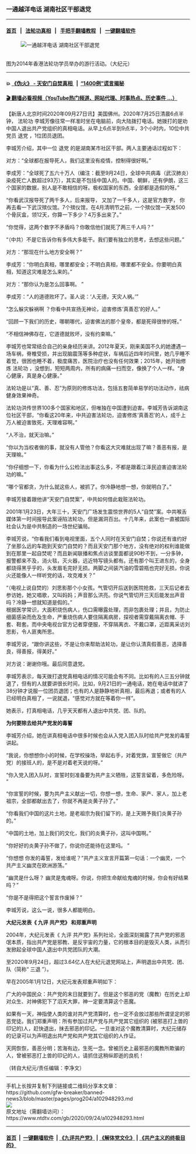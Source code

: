 ### 一通越洋电话 湖南社区干部退党
------------------------

#### [首页](https://github.com/gfw-breaker/banned-news3/blob/master/README.md) &nbsp;&nbsp;|&nbsp;&nbsp; [法轮功真相](https://github.com/begood0513/basic/blob/master/README.md)  &nbsp;&nbsp;|&nbsp;&nbsp; [手把手翻墙教程](https://github.com/gfw-breaker/guides/wiki)  &nbsp;&nbsp;|&nbsp;&nbsp; [一键翻墙软件](https://github.com/gfw-breaker/nogfw/blob/master/README.md)  



<div><div class="featured_image">
 <figure>
  <img alt="一通越洋电话 湖南社区干部退党" src="https://i.ntdtv.com/assets/uploads/2020/09/AAA01-1-800x450.jpg"/>
 </figure><br/>
 <span class="caption">
  图为2014年香港法轮功学员举办的游行活动。（大纪元）
 </span>
</div>
</div><hr/>

#### 💥 [《伪火》 - 天安门自焚真相 ](http://158.247.195.190:10000/videos/blog/weihuo.html)&nbsp; |&nbsp; [“1400例”谎言揭秘  ](http://158.247.195.190:10000/videos/blog/jiexi1400.html)

#### [ 🎬  翻墙必看视频（YouTube热门频道、网站代理、时事热点、历史事件 ...）](https://github.com/gfw-breaker/links/blob/master/banned.md)

<div><div class="post_content" itemprop="articleBody">
 <p>
  【新唐人北京时间2020年09月27日讯】美国佛州。2020年7月25日清晨6点半钟，
  <ok href="https://www.ntdtv.com/gb/法轮功.htm">
   法轮功
  </ok>
  李城芳像往常一样准时坐在电脑前，向大陆拨打电话。她拨打的是劝中国人退出共产党组织的真相电话。从早上6点半到9点半，3个小时内，10位中共党员
  <ok href="https://www.ntdtv.com/gb/退党.htm">
   退党
  </ok>
  ，1位团员退团。
 </p>
 <p>
  李城芳介绍，其中一位
  <ok href="https://www.ntdtv.com/gb/退党.htm">
   退党
  </ok>
  的是湖南某市社区干部。两人主要通话过程如下：
 </p>
 <p>
  对方：“全球都在报导死人，我们这里没有疫情，控制得很好啊。”
 </p>
 <p>
  李成芳：“全球死了五六十万人（编注：截至9月24日，全球中共病毒（武汉肺炎）染疫死亡人数超过93万），其实是不包括中国人的。中国、朝鲜，还有伊朗，这三个国家的数据，别人是不敢相信的呀。极权国家的东西，全部都是造假的呀。”
 </p>
 <p>
  “你看武汉报导死了两千多人，后来报导， 又加了一千多人，这是官方数字， 你再去看一下武汉殡仪馆。7个殡仪馆，在4月清明节之前，一个殡仪馆一天发500个骨灰盒，领12天，你算一下多少？4万多出来了。”
 </p>
 <p>
  “你觉得，这两个数字不矛盾吗？你敢信他们就死了两三千人吗？”
 </p>
 <p>
  “（中共）不是它告诉你有多伟大多能干。我们要有独立的思考，去想这些问题。”
 </p>
 <p>
  对方：“那现在什么地方安全啊？”
 </p>
 <p>
  李成芳：“你明白真相，哪里都安全；不明白真相，哪里都不安全。你要明白真相，知道这灾难是怎么来的。”
 </p>
 <p>
  对方：“那你认为是怎么回事啊。 ”
 </p>
 <p>
  李成芳：“人的道德败坏了。圣人说：‘人无德，天灾人祸。’”
 </p>
 <p>
  “怎么躲灾躲祸啊 ？你看中共宣扬无神论，迫害修炼‘真善忍’的好人。”
 </p>
 <p>
  “回顾一下我们的历史，哪朝哪代，迫害佛法的那个皇帝，都是死得很惨的呀。”
 </p>
 <p>
  “不相信神佛存在，它道德就败坏，没有约束嘛。”
 </p>
 <p>
  李城芳也常常结合自己的亲身经历来讲。2012年夏天，刚来美国不久的她遭遇一场车祸，脊椎受损，并出现脑震荡等多种症状，车祸后近四年时间里，她几乎睡不着觉，很困也睡不着，极度痛苦，医院治疗也没有任何效果；2015年，她开始修炼
  <ok href="https://www.ntdtv.com/gb/法轮功.htm">
   法轮功
  </ok>
  ，没想到，短短两周内，所有的病痛一扫而空，像换了个人一样。“身心健康，真是身心健康。”
 </p>
 <p>
  法轮功是以“真、善、忍”为原则的修炼功法，包括五套简单易学的功法动作，祛病健身效果神奇。
 </p>
 <p>
  法轮功洪传世界100多个国家和地区，但唯独在中国遭到迫害。李城芳告诉湖南这位社区干部，“你看这20年来，中共迫害法轮功，迫害修炼‘真善忍’的人，成千上万人被迫害致死，天理难容啊。”
 </p>
 <p>
  “人不治，就天治嘛。”
 </p>
 <p>
  “你以为当权者做的事，就没有人管他？你看这大灾难就出现了嘛？善恶有报，是天理嘛。”
 </p>
 <p>
  “你仔细想一下，你看为什么公检法出事这么多，不都是跟着江泽民迫害迫害法轮功的嘛。”
 </p>
 <p>
  “哪个官都贪，为什么就这些人，被抓了。你冷静地想一想，你就明白了。”
 </p>
 <p>
  李城芳接着跟他讲“天安门自焚案”，中共如何借此栽赃法轮功。
 </p>
 <p>
  2001年1月23日，大年三十，天安门广场发生震惊世界的5人“自焚”案。中共喉舌媒体第一时间报导此案诬陷法轮功，但是漏洞百出。十几年来，此案也一直被国际社会认为是中共制造的一场世纪骗局。
 </p>
 <p>
  李城芳说，“你看我们看到电视里面，五个人同时在天安门自焚；你说还有谁约好了坐那么远的车跑到天安门自焚的？而且天安门那个地方，没有绝对的权利谁能做到在那里一起自焚呢？而且新闻联播和焦点访谈里面都说90秒不到，一分多钟，报警都来不及，消火毯，灭火器，远近特写镜头都有。还有那个叫王进东的，全身都烧得黑乎乎的，头发眉毛完好无损。两脚之间装汽油的雪碧瓶也完好无损，你说火还能像人一样听党的话，攻克难关？”
 </p>
 <p>
  “（电视上说自焚的）刘思影那个小女孩。气管切开后送到医院抢救，三天后记者去参访她，她又唱歌，又叫妈妈；声音那么洪亮。你说气管切开三天后能发出声音吗？冷静一想就知道是假的。”
  <br/>
  根据医学常识，大面积烧伤病人，伤口需曝露处理，而非包裹处理；并且，为防止细菌感染而危及生命，严重烧伤病人要住隔离病房，探视者需穿戴隔离衣帽、手套、鞋套。而中央电视台官方记者穿便服，不穿隔离衣、不戴口罩，近距离采访刘思影，令人匪夷所思。
 </p>
 <p>
  李城芳说，“跟你讲这些，不是让你来帮助法轮功，是让你认清真假善恶，选择善良，得善报，得美好。”
 </p>
 <p>
  对方说：谢谢你哦。最后同意退党。
 </p>
 <p>
  李城芳表示，每天拨打退党真相电话的情况可能会有不同。比如有的人三五分钟就退了，但有的人就要讲很长时间，比如，9月21日的一通电话，她在电话中就讲了38分钟才说服一位团员退团；也有的人是静静地听真相，最后再退；或者有的人已经明白真相了，一说就退，“感觉对方就在等着你一样”。
 </p>
 <p>
  她表示，打真相电话，几乎天天都有人退出中共党、团、队的。
 </p>
 <p>
  <strong>
   为何要除去给共产党发的毒誓
  </strong>
 </p>
 <p>
  李城芳介绍，她在讲真相电话中很多时候也会从入党入团入队时给共产党发的毒誓讲起。
 </p>
 <p>
  “我说，你想想你小的时候，在学校操场，举起右手，对着党旗，宣誓做它（共产党）的接班人的，是不是对着老天说的呀。”
 </p>
 <p>
  “你入党入团入队时，宣誓时刻准备要为共产主义牺牲，这誓言留着，多危险呀。 ”
 </p>
 <p>
  “你宣誓的时候，要为共产主义献出一切，你想一想，生命、家产、家人，加上老祖宗，全部都献出去了，你就不再是炎黄子孙了。”
 </p>
 <p>
  “你看我们中国的这片土地，是老祖宗为我们留下的，是上天赐予我们炎黄子孙的。”
 </p>
 <p>
  “中国的土地，加上我们的文化，我们的炎黄子孙，这叫中国啊。”
 </p>
 <p>
  “你好好的炎黄子孙不做了，你说你还能待在这里吗。 ”
 </p>
 <p>
  “你想想 你发的毒誓，发给谁呢？”共产主义宣言开篇第一句话：一个幽灵，一个共产主义幽灵在欧洲游荡。”
 </p>
 <p>
  “幽灵是什么呀？ 幽灵是鬼魂呀。你说，你把生命献给鬼魂的时候，你会有好结果吗？”
 </p>
 <p>
  “你是不是得把这个誓言作废掉？”
 </p>
 <p>
  李城芳说，这么一说，很多人都能明白。
 </p>
 <p>
  <strong>
   大纪元发表《
   <ok href="https://www.ntdtv.com/gb/九评.htm">
    九评
   </ok>
   共产党》 和郑重声明
  </strong>
 </p>
 <p>
  2004年，大纪元发表《
  <ok href="https://www.ntdtv.com/gb/九评.htm">
   九评
  </ok>
  共产党》系列社论，全面深刻揭露了共产党的邪恶氓本质，指出共产党是邪教、是反宇宙的力量，它的根本目的是毁灭人类，从而引发掀起全球中国人退出中共党团队的大潮。
 </p>
 <p>
  至2020年9月24日，超过3.64亿人在大纪元退党网站上，声明退出中共党、团、队（简称“
  <ok href="https://www.ntdtv.com/gb/三退.htm">
   三退
  </ok>
  ”）。
 </p>
 <p>
  早在2005年1月12日，大纪元发表郑重声明如下：
 </p>
 <p>
  广大的中国民众：共产党的末日就要到了。但是这个邪恶的党（魔教）在历史上却对众生、对神佛犯下了滔天大罪，神一定要清算这个恶魔。
 </p>
 <p>
  如果有一天，神指使人类的谁对共产党清算时，也一定不会放过那些所谓坚定的邪恶党徒。我们郑重声明：所有参加过共产党与共产党其它组织的 (被邪恶打上兽的印记的)人，赶快退出，抹去邪恶的印记。一旦谁对这个魔教清算时，大纪元储存的记录可以为声明退出共产党和共产党其它组织的人作证。
 </p>
 <p>
  天网恢恢，善恶分明；苦海有边，生死一念。曾被历史上最邪恶的魔教所欺骗的人，曾被邪恶打上兽的印记的人，请抓住这稍纵即逝的良机！
 </p>
 <p>
  （转自大纪元/责任编辑：李净文）
 </p>
 <div class="single_ad">
 </div>
</div>
</div>
<hr/>
手机上长按并复制下列链接或二维码分享本文章：<br/>
https://github.com/gfw-breaker/banned-news3/blob/master/pages/prog204/a102948293.md <br/>
<a href='https://github.com/gfw-breaker/banned-news3/blob/master/pages/prog204/a102948293.md'><img src='https://github.com/gfw-breaker/banned-news3/blob/master/pages/prog204/a102948293.md.png'/></a> <br/>
原文地址（需翻墙访问）：https://www.ntdtv.com/gb/2020/09/24/a102948293.html


------------------------
#### [首页](https://github.com/gfw-breaker/banned-news3/blob/master/README.md) &nbsp;|&nbsp; [一键翻墙软件](https://github.com/gfw-breaker/nogfw/blob/master/README.md) &nbsp;| [《九评共产党》](https://github.com/gfw-breaker/9ping.md/blob/master/README.md#九评之一评共产党是什么) | [《解体党文化》](https://github.com/gfw-breaker/jtdwh.md/blob/master/README.md) | [《共产主义的终极目的》](https://github.com/gfw-breaker/gczydzjmd.md/blob/master/README.md)


<img src='http://gfw-breaker.win/banned-news3/pages/prog204/a102948293.md' width='0px' height='0px'/>
